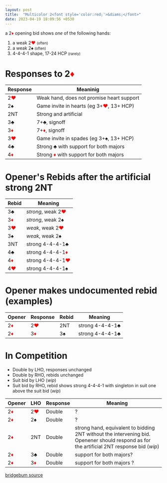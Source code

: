 ```yaml
---
layout: post
title:  "Multicolor 2<font style='color:red;'>&diams;</font>"
date: 2023-04-19 18:09:56 +0530
---
```


a 2<font style='color:red;'>&diams;</font> opening bid shows *one* of the following hands:
1. a weak 2<font style='color:red;font-weight:bold'>&hearts;</font> <small>(often)</small>
2. a weak 2<font style='color:black;font-weight:bold'>&spades;</font> <small>(often)</small>
3. 4-4-4-1 shape, 17-24 HCP <small>(rarely)</small>

# Responses to 2<font style='color:red;'>&diams;</font>

| Response | Meaninig |
| ----------- | ----------- |
| 2<font style='color:red;'>&hearts;</font> | Weak hand, does not promise heart support |
| 2<font style='color:black;'>&spades;</font> | Game invite in hearts (eg 3+<font style='color:red;'>&hearts;</font>, 13+ HCP) |
| 2NT   | Strong and artificial |
| 3<font style='color:black;'>&clubs;</font> | 7+<font style='color:black;'>&clubs;</font>, signoff |
| 3<font style='color:red;'>&diams;</font> | 7+<font style='color:red;'>&diams;</font>, signoff |
| 3<font style='color:red;'>&hearts;</font> | Game invite in spades (eg 3+<font style='color:black;'>&spades;</font>, 13+ HCP) |
| 4<font style='color:black;'>&clubs;</font> | Strong <font style='color:black;'>&clubs;</font> with support for both majors |
| 4<font style='color:red;'>&diams;</font> | Strong <font style='color:red;'>&diams;</font> with support for both majors |


# Opener's Rebids after the artificial strong 2NT

| Rebid | Meaning |
| ----------- | ----------- |
| 3<font style='color:black;'>&clubs;</font> | *strong*, weak 2<font style='color:red;'>&hearts;</font> |
| 3<font style='color:red;'>&diams;</font> | *strong*, weak 2<font style='color:black;'>&spades;</font> |
| 3<font style='color:red;'>&hearts;</font> | *weak*, weak 2<font style='color:red;'>&hearts;</font> |
| 3<font style='color:black;'>&spades;</font> | *weak*, weak 2<font style='color:black;'>&spades;</font> |
| 3NT   | strong 4-4-4-1<font style='color:black;'>&clubs;</font> |
| 4<font style='color:black;'>&clubs;</font> | strong 4-4-4-1<font style='color:red;'>&diams;</font> |
| 4<font style='color:red;'>&diams;</font> | strong 4-4-4-1<font style='color:red;'>&hearts;</font> |
| 4<font style='color:red;'>&hearts;</font> | strong 4-4-4-1<font style='color:black;'>&spades;</font> |

# Opener makes undocumented rebid (examples)

| Opener | Response | Rebid | Meaning |
| ----------- | ----------- | ----------- | ----------- |
| 2<font style='color:red;'>&diams;</font> | 2<font style='color:red;'>&hearts;</font> | 2NT | strong 4-4-4-1<font style='color:black;'>&clubs;</font> |
| 2<font style='color:red;'>&diams;</font> | 3<font style='color:red;'>&diams;</font> | 3<font style='color:black;'>&spades;</font> | strong 4-4-4-1<font style='color:black;'>&clubs;</font> |


# In Competition
- Double by LHO, responses unchanged
- Double by RHO, rebids unchanged
- Suit bid by LHO (_wip_)
- Suit bid by RHO, rebid shows strong 4-4-4-1 with singleton in suit one above the suit bid (_wip_)

| Opener | LHO | Response | Meaning |
| ----------- | ----------- | ----------- | ----------- |
| 2<font style='color:red;'>&diams;</font> | 2<font style='color:red;'>&hearts;</font> | Double | ? |
| 2<font style='color:red;'>&diams;</font> | 2<font style='color:black;'>&spades;</font> | Double | ? |
| 2<font style='color:red;'>&diams;</font> | 2NT | Double | strong hand, equivalent to bidding 2NT without the intervening bid. Openener should respond as for the artificial 2NT response bid (_wip_) |
| 2<font style='color:red;'>&diams;</font> | 3<font style='color:black;'>&clubs;</font> | Double | support for both majors? |
| 2<font style='color:red;'>&diams;</font> | 3<font style='color:red;'>&diams;</font> | Double | support for both majors ? |



[bridgebum source](https://www.bridgebum.com/multi_2d.php)


